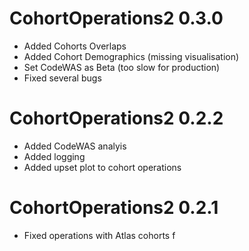 # CohortOperations2 0.3.0

- Added Cohorts Overlaps
- Added Cohort Demographics (missing visualisation)
- Set CodeWAS as Beta (too slow for production)
- Fixed several bugs

# CohortOperations2 0.2.2

- Added CodeWAS analyis
- Added logging
- Added upset plot to cohort operations


# CohortOperations2 0.2.1

- Fixed operations with Atlas cohorts
f
